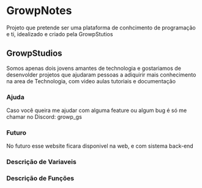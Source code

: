 # GrowpNotes
Projeto que pretende ser uma plataforma de conhcimento de programação e ti, 
idealizado e criado pela GrowpStutios

## GrowpStudios
Somos apenas dois jovens amantes de technologia e gostariamos de 
desenvolder projetos que ajudaram pessoas a adiquirir mais conhecimento 
na area de Technologia, com video aulas tutoriais e documentação

### Ajuda
Caso você queira me ajudar com alguma feature ou algum bug é só me 
chamar no Discord: growp_gs

### Futuro
No futuro esse website ficara disponivel na web, e com sistema 
back-end

### Descrição de Variaveis


### Descrição de Funções
